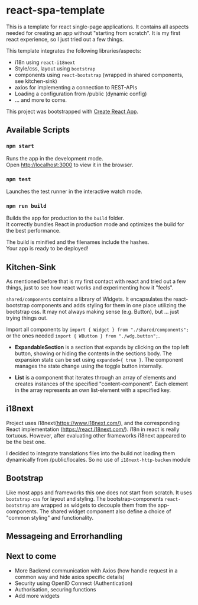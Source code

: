 # react-spa-template
This is a template for react single-page applications. It contains all aspects needed for creating an app 
without "starting from scratch". It is my first react experience, so I just tried out a few things.  

This template integrates the following libraries/aspects:
* i18n using `react-i18next`
* Style/css, layout using `bootstrap`
* components using `react-bootstrap` (wrapped in shared components, see kitchen-sink)
* axios for implementing a connection to REST-APIs
* Loading a configuration from /public (dynamic config)
* ... and more to come.

This project was bootstrapped with [Create React App](https://github.com/facebook/create-react-app).

## Available Scripts

### `npm start`

Runs the app in the development mode.<br />
Open [http://localhost:3000](http://localhost:3000) to view it in the browser.

### `npm test`

Launches the test runner in the interactive watch mode.<br />

### `npm run build`

Builds the app for production to the `build` folder.<br />
It correctly bundles React in production mode and optimizes the build for the best performance.

The build is minified and the filenames include the hashes.<br />
Your app is ready to be deployed!

## Kitchen-Sink
As mentioned before that is my first contact with react and tried out a few things, just to see how react works and 
experimenting how it "feels".

`shared/components` contains a library of Widgets. It encapsulates the react-bootstrap components and adds styling for 
them in one place utilizing the bootstrap css. It may not always making sense (e.g. Button), but ... just trying things out.

Import all components by `import { Widget } from "./shared/components";` or the ones needed `import { WButton } from "./wdg.button";`.

- __ExpandableSection__ is a section that expands by clicking on the top left button, showing or hiding the contents in the sections body. 
The expansion state can be set using `expanded={ true }`. The component manages the state change using the toggle button internally. 

- __List__ is a component that iterates through an array of elements and creates instances of the specified "content-component". Each
element in the array represents an own list-element with a specified key.

## i18next
Project uses i18next(https://www.i18next.com/), and the corresponding React implementation (https://react.i18next.com/). 
i18n in react is really tortuous. However, after evaluating other frameworks i18next appeared to be the best one.  

I decided to integrate translations files into the build not loading them dynamically from /public/locales. So no use of `i18next-http-backen` module

## Bootstrap
Like most apps and frameworks this one does not start from scratch. It uses `bootstrap-css` for layout and styling. 
The bootstrap-components `react-bootstrap` are wrapped as widgets to decouple them from the app-components. The shared 
widget component also define a choice of "common styling" and functionality.

## Messageing and Errorhandling


## Next to come
* More Backend communication with Axios (how handle request in a common way and hide axios specific details)
* Security using OpenID Connect (Authentication)
* Authorisation, securing functions
* Add more widgets 
